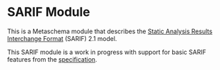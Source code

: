 # SARIF Module

This is a Metaschema module that describes the [Static Analysis Results Interchange Format](https://github.com/oasis-tcs/sarif-spec) (SARIF) 2.1 model.

This SARIF module is a work in progress with support for basic SARIF features from the [specification](https://docs.oasis-open.org/sarif/sarif/v2.1.0/sarif-v2.1.0.html).
